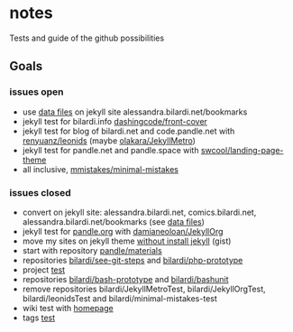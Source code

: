 # notes
Tests and guide of the github possibilities

## Goals
### issues open
- use [data files](https://github.com/bilardi/bookmarks/issues/1) on jekyll site alessandra.bilardi.net/bookmarks
- jekyll test for bilardi.info [dashingcode/front-cover](https://github.com/dashingcode/front-cover)
- jekyll test for blog of bilardi.net and code.pandle.net with [renyuanz/leonids](https://github.com/renyuanz/leonids) (maybe [olakara/JekyllMetro](https://github.com/olakara/JekyllMetro))
- jekyll test for pandle.net and pandle.space with [swcool/landing-page-theme](https://github.com/swcool/landing-page-theme)
- all inclusive, [mmistakes/minimal-mistakes](https://github.com/mmistakes/minimal-mistakes)

### issues closed
- convert on jekyll site: alessandra.bilardi.net, comics.bilardi.net, alessandra.bilardi.net/bookmarks (see [data files](https://jekyllrb.com/docs/datafiles/))
- jekyll test for [pandle.org](https://pandle.github.io/org/) with [damianeoloan/JekyllOrg](https://github.com/damianeoloan/JekyllOrg)
- move my sites on jekyll theme [without install jekyll](https://gist.github.com/bilardi/6b6cdcfabed5e5976ba697544be714d6) (gist)
- start with repository [pandle/materials](https://github.com/pandle/materials)
- repositories [bilardi/see-git-steps](https://github.com/bilardi/see-git-steps) and [bilardi/php-prototype](https://github.com/bilardi/php-prototype)
- project [test](https://github.com/bilardi/notes/projects/1)
- repositories [bilardi/bash-prototype](https://github.com/bilardi/bash-prototype) and [bilardi/bashunit](https://github.com/bilardi/bashunit)
- remove repositories bilardi/JekyllMetroTest, bilardi/JekyllOrgTest, bilardi/leonidsTest and bilardi/minimal-mistakes-test
- wiki test with [homepage](https://github.com/bilardi/notes/wiki)
- tags [test](https://github.com/bilardi/notes/tree/v1.0.1)
